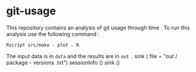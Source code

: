 # git-usage
This repository contains an analysis of git usage through
time .
To run this analysis use the following command :
```
Rscript src/make - plot . R
```
The input data is in ` data ` and the results are in `out `.
sink ( file = "out / package - versions .txt")
sessionInfo ()
sink ()
